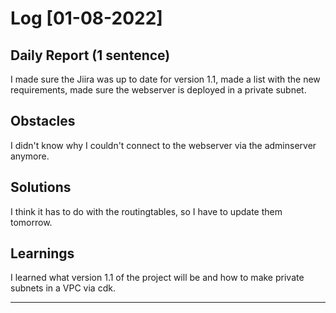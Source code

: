 # Log [01-08-2022]
 
## Daily Report (1 sentence)

I made sure the Jiira was up to date for version 1.1, made a list with the new requirements, made sure the webserver is deployed in a private subnet. 
 
## Obstacles

I didn't know why I couldn't connect to the webserver via the adminserver anymore.

## Solutions

I think it has to do with the routingtables, so I have to update them tomorrow.

## Learnings

I learned what version 1.1 of the project will be and how to make private subnets in a VPC via cdk. 

---
